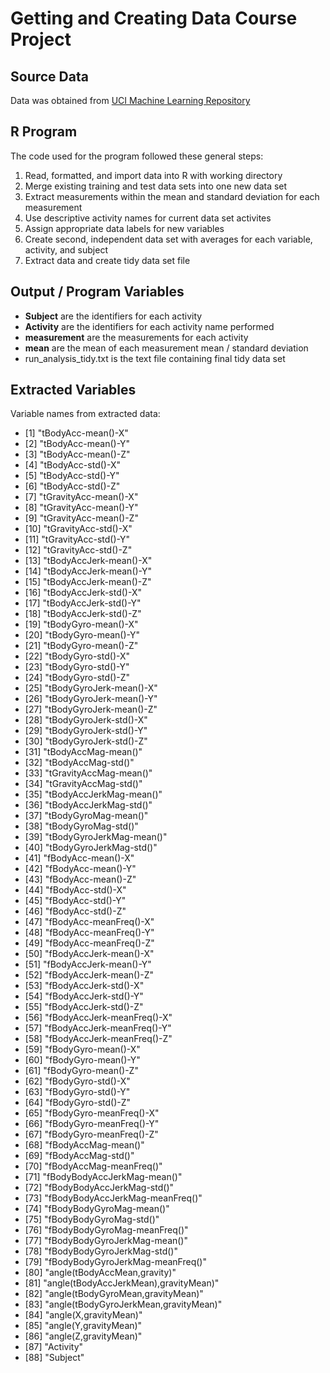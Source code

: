 # Getting and Creating Data Course Project

## Source Data
Data was obtained from [UCI Machine Learning Repository](http://archive.ics.uci.edu/ml/datasets/Human+Activity+Recognition+Using+Smartphones)

## R Program

The code used for the program followed these general steps:

1. Read, formatted, and import data into R with working directory 
2. Merge existing training and test data sets into one new data set
3. Extract measurements within the mean and standard deviation for each measurement
4. Use descriptive activity names for current data set activites
5. Assign appropriate data labels for new variables
6. Create second, independent data set with averages for each variable, activity, and subject
7. Extract data and create tidy data set file

## Output / Program Variables

* **Subject** are the identifiers for each activity
* **Activity** are the identifiers for each activity name performed
* **measurement** are the measurements for each activity
* **mean**  are the mean of each measurement mean / standard deviation
* run_analysis_tidy.txt is the text file containing final tidy data set

## Extracted Variables

Variable names from extracted data:

*  [1] "tBodyAcc-mean()-X"                   
*  [2] "tBodyAcc-mean()-Y"                   
*  [3] "tBodyAcc-mean()-Z"                   
*  [4] "tBodyAcc-std()-X"                    
*  [5] "tBodyAcc-std()-Y"                    
*  [6] "tBodyAcc-std()-Z"                    
*  [7] "tGravityAcc-mean()-X"                
*  [8] "tGravityAcc-mean()-Y"                
*  [9] "tGravityAcc-mean()-Z"                
* [10] "tGravityAcc-std()-X"                 
* [11] "tGravityAcc-std()-Y"                 
* [12] "tGravityAcc-std()-Z"                 
* [13] "tBodyAccJerk-mean()-X"               
* [14] "tBodyAccJerk-mean()-Y"               
* [15] "tBodyAccJerk-mean()-Z"               
* [16] "tBodyAccJerk-std()-X"                
* [17] "tBodyAccJerk-std()-Y"                
* [18] "tBodyAccJerk-std()-Z"                
* [19] "tBodyGyro-mean()-X"                  
* [20] "tBodyGyro-mean()-Y"                  
* [21] "tBodyGyro-mean()-Z"                  
* [22] "tBodyGyro-std()-X"                   
* [23] "tBodyGyro-std()-Y"                   
* [24] "tBodyGyro-std()-Z"                   
* [25] "tBodyGyroJerk-mean()-X"              
* [26] "tBodyGyroJerk-mean()-Y"              
* [27] "tBodyGyroJerk-mean()-Z"              
* [28] "tBodyGyroJerk-std()-X"               
* [29] "tBodyGyroJerk-std()-Y"               
* [30] "tBodyGyroJerk-std()-Z"               
* [31] "tBodyAccMag-mean()"                  
* [32] "tBodyAccMag-std()"                   
* [33] "tGravityAccMag-mean()"               
* [34] "tGravityAccMag-std()"                
* [35] "tBodyAccJerkMag-mean()"              
* [36] "tBodyAccJerkMag-std()"               
* [37] "tBodyGyroMag-mean()"                 
* [38] "tBodyGyroMag-std()"                  
* [39] "tBodyGyroJerkMag-mean()"             
* [40] "tBodyGyroJerkMag-std()"              
* [41] "fBodyAcc-mean()-X"                   
* [42] "fBodyAcc-mean()-Y"                   
* [43] "fBodyAcc-mean()-Z"                   
* [44] "fBodyAcc-std()-X"                    
* [45] "fBodyAcc-std()-Y"                    
* [46] "fBodyAcc-std()-Z"                    
* [47] "fBodyAcc-meanFreq()-X"               
* [48] "fBodyAcc-meanFreq()-Y"               
* [49] "fBodyAcc-meanFreq()-Z"               
* [50] "fBodyAccJerk-mean()-X"               
* [51] "fBodyAccJerk-mean()-Y"               
* [52] "fBodyAccJerk-mean()-Z"               
* [53] "fBodyAccJerk-std()-X"                
* [54] "fBodyAccJerk-std()-Y"                
* [55] "fBodyAccJerk-std()-Z"                
* [56] "fBodyAccJerk-meanFreq()-X"           
* [57] "fBodyAccJerk-meanFreq()-Y"           
* [58] "fBodyAccJerk-meanFreq()-Z"           
* [59] "fBodyGyro-mean()-X"                  
* [60] "fBodyGyro-mean()-Y"                  
* [61] "fBodyGyro-mean()-Z"                  
* [62] "fBodyGyro-std()-X"                   
* [63] "fBodyGyro-std()-Y"                   
* [64] "fBodyGyro-std()-Z"                   
* [65] "fBodyGyro-meanFreq()-X"              
* [66] "fBodyGyro-meanFreq()-Y"              
* [67] "fBodyGyro-meanFreq()-Z"              
* [68] "fBodyAccMag-mean()"                  
* [69] "fBodyAccMag-std()"                   
* [70] "fBodyAccMag-meanFreq()"              
* [71] "fBodyBodyAccJerkMag-mean()"          
* [72] "fBodyBodyAccJerkMag-std()"           
* [73] "fBodyBodyAccJerkMag-meanFreq()"      
* [74] "fBodyBodyGyroMag-mean()"             
* [75] "fBodyBodyGyroMag-std()"              
* [76] "fBodyBodyGyroMag-meanFreq()"         
* [77] "fBodyBodyGyroJerkMag-mean()"         
* [78] "fBodyBodyGyroJerkMag-std()"          
* [79] "fBodyBodyGyroJerkMag-meanFreq()"     
* [80] "angle(tBodyAccMean,gravity)"         
* [81] "angle(tBodyAccJerkMean),gravityMean)"
* [82] "angle(tBodyGyroMean,gravityMean)"    
* [83] "angle(tBodyGyroJerkMean,gravityMean)"
* [84] "angle(X,gravityMean)"                
* [85] "angle(Y,gravityMean)"                
* [86] "angle(Z,gravityMean)"                
* [87] "Activity"                            
* [88] "Subject"